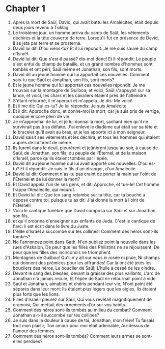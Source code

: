 # Chapter 1

1. Après la mort de Saül, David, qui avait battu les Amalécites, était depuis deux jours revenu à Tsiklag.
2. Le troisième jour, un homme arriva du camp de Saül, les vêtements déchirés et la tête couverte de terre. Lorsqu'il fut en présence de David, il se jeta par terre et se prosterna.
3. David lui dit: D'où viens-tu? Et il lui répondit: Je me suis sauvé du camp d'Israël.
4. David lui dit: Que s'est-il passé? dis-moi donc! Et il répondit: Le peuple s'est enfui du champ de bataille, et un grand nombre d'hommes sont tombés et ont péri; Saül même et Jonathan, son fils, sont morts.
5. David dit au jeune homme qui lui apportait ces nouvelles: Comment sais-tu que Saül et Jonathan, son fils, sont morts?
6. Et le jeune homme qui lui apportait ces nouvelles répondit: Je me trouvais sur la montagne de Guilboa; et voici, Saül s'appuyait sur sa lance, et voici, les chars et les cavaliers étaient près de l'atteindre.
7. S'étant retourné, il m'aperçut et m'appela. Je dis: Me voici!
8. Et il me dit: Qui es-tu? Je lui répondis: Je suis Amalécite.
9. Et il dit: Approche donc, et donne-moi la mort; car je suis pris de vertige, quoique encore plein de vie.
10. Je m'approchai de lui, et je lui donnai la mort, sachant bien qu'il ne survivrait pas à sa défaite. J'ai enlevé le diadème qui était sur sa tête et le bracelet qu'il avait au bras, et je les apporte ici à mon seigneur.
11. David saisit ses vêtements et les déchira, et tous les hommes qui étaient auprès de lui firent de même.
12. Ils furent dans le deuil, pleurèrent et jeûnèrent jusqu'au soir, à cause de Saül, de Jonathan, son fils, du peuple de l'Éternel, et de la maison d'Israël, parce qu'ils étaient tombés par l'épée.
13. David dit au jeune homme qui lui avait apporté ces nouvelles: D'où es-tu? Et il répondit: Je suis le fils d'un étranger, d'un Amalécite.
14. David lui dit: Comment n'as-tu pas craint de porter la main sur l'oint de l'Éternel et de lui donner la mort?
15. Et David appela l'un de ses gens, et dit: Approche, et tue-le! Cet homme frappa l'Amalécite, qui mourut.
16. Et David lui dit: Que ton sang retombe sur ta tête, car ta bouche a déposé contre toi, puisque tu as dit: J'ai donné la mort à l'oint de l'Éternel!
17. Voici le cantique funèbre que David composa sur Saül et sur Jonathan, son fils,
18. et qu'il ordonna d'enseigner aux enfants de Juda. C'est le cantique de l'arc: il est écrit dans le livre du Juste.
19. L'élite d'Israël a succombé sur tes collines! Comment des héros sont-ils tombés?
20. Ne l'annoncez point dans Gath, N'en publiez point la nouvelle dans les rues d'Askalon, De peur que les filles des Philistins ne se réjouissent, De peur que les filles des incirconcis ne triomphent.
21. Montagnes de Guilboa! Qu'il n'y ait sur vous ni rosée ni pluie, Ni champs qui donnent des prémices pour les offrandes! Car là ont été jetés les boucliers des héros, Le bouclier de Saül; L'huile a cessé de les oindre.
22. Devant le sang des blessés, devant la graisse des plus vaillants, L'arc de Jonathan n'a jamais reculé, Et l'épée de Saül ne retournait point à vide.
23. Saül et Jonathan, aimables et chéris pendant leur vie, N'ont point été séparés dans leur mort; Ils étaient plus légers que les aigles, Ils étaient plus forts que les lions.
24. Filles d'Israël! pleurez sur Saül, Qui vous revêtait magnifiquement de cramoisi, Qui mettait des ornements d'or sur vos habits.
25. Comment des héros sont-ils tombés au milieu du combat? Comment Jonathan a-t-il succombé sur tes collines?
26. Je suis dans la douleur à cause de toi, Jonathan, mon frère! Tu faisais tout mon plaisir; Ton amour pour moi était admirable, Au-dessus de l'amour des femmes.
27. Comment des héros sont-ils tombés? Comment leurs armes se sont-elles perdues?


